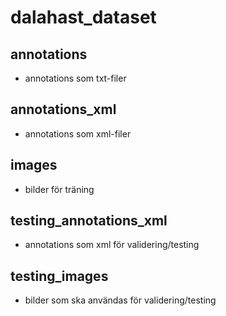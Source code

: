 # dalahast_dataset

## annotations
- annotations som txt-filer

## annotations_xml
- annotations som xml-filer

## images 
- bilder för träning

## testing_annotations_xml
-  annotations som xml för validering/testing

## testing_images
-  bilder som ska användas för validering/testing
